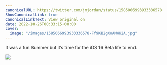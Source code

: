 ```yaml
---
canonicalURL: https://twitter.com/jmjordan/status/1585066993933336578
ShowCanonicalLink: true
CanonicalLinkText: View original on
date: 2022-10-26T00:33:15+00:00
cover:
  image: "/images/1585066993933336578-Ff9KB2gXoAMWK2A.jpg"
---
```

It was a fun Summer but it’s time for the iOS 16 Beta life to end. 

![](/images/1585066993933336578-Ff9KB2gXoAMWK2A.jpg)